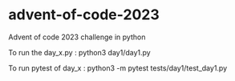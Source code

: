 # advent-of-code-2023
Advent of code 2023 challenge in python

To run the day_x.py : 
python3 day1/day1.py 

To run pytest of day_x : 
python3 -m pytest tests/day1/test_day1.py
